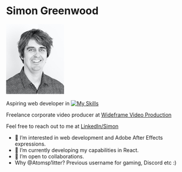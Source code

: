 # Simon Greenwood

![Simon Greenwood](https://github.com/Atomsp1itter/Atomsp1itter/blob/main/SimonPhotoSmall.jpg)

Aspiring web developer in [![My Skills](https://skills.thijs.gg/icons?i=js,react,html,css,nodejs)](https://skills.thijs.gg)

Freelance corporate video producer at [Wideframe Video Production](http://wideframe.uk)

Feel free to reach out to me at [LinkedIn/Simon](https://www.linkedin.com/in/simongreenwooduk/)

- 👀 I’m interested in web development and Adobe After Effects expressions.
- 🌱 I’m currently developing my capabilities in React.
- 💞️ I’m open to collaborations.
- Why @Atomsp1itter? Previous username for gaming, Discord etc :)








<!---
Atomsp1itter/Atomsp1itter is a ✨ special ✨ repository because its `README.md` (this file) appears on your GitHub profile.
You can click the Preview link to take a look at your changes.
--->

